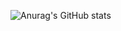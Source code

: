 ![Anurag's GitHub stats](https://github-readme-stats.vercel.app/api?username=Shinwaffle&count_private=true)
